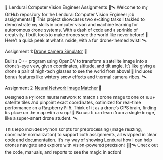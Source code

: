 🚁 Lendurai Computer Vision Engineer Assignments 📸🛰️
Welcome to my GitHub repository for the Lendurai Computer Vision Engineer job assignments! 🚁 This project showcases two exciting tasks I tackled to demonstrate my skills in computer vision and machine learning for autonomous drone systems. With a dash of code and a sprinkle of creativity, I built tools to make drones see the world like never before! 📸 Here’s a quick peek at what’s inside, with a fun drone-themed twist! 🛰️

Assignment 1: [Drone Camera Simulator](https://github.com/farzad-mos/CV_engineer_lendurai/tree/main/1_CV_programming) 🚁

Built a C++ program using OpenCV to transform a satellite image into a drone’s-eye view, given coordinates, altitude, and tilt angle. It’s like giving a drone a pair of high-tech glasses to see the world from above! 📸 Includes bonus features like wintery snow effects and thermal camera vibes. 🛰️


Assignment 2: [Neural Network Image Matcher](https://github.com/farzad-mos/CV_engineer_lendurai/tree/main/2_System_design) 📸

Designed a PyTorch neural network to match a drone image to one of 100+ satellite tiles and pinpoint exact coordinates, optimized for real-time performance on a Raspberry Pi 5. Think of it as a drone’s GPS brain, finding its place on the map with a snap! 🚁 Bonus: It can learn from a single image, like a super-smart drone student. 🛰️



This repo includes Python scripts for preprocessing (image resizing, coordinate normalization) to support both assignments, all wrapped in clear code and documentation. It’s my way of showing Lendurai how I can help drones navigate and explore with vision-powered precision! 🚁📸🛰️ Check out the code, manuals, and reports to see the magic in action!
